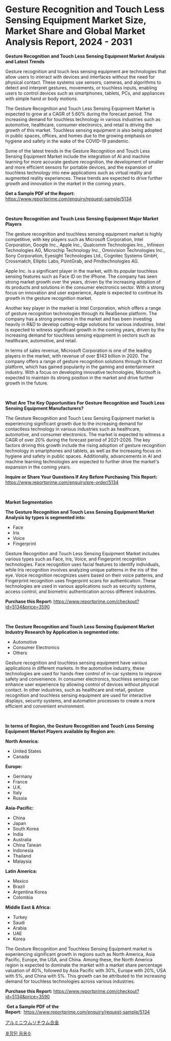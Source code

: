 <p><h1>Gesture Recognition and Touch Less Sensing Equipment Market Size, Market Share and Global Market Analysis Report, 2024 - 2031</h1></p><p><strong>Gesture Recognition and Touch Less Sensing Equipment Market Analysis and Latest Trends</strong></p>
<p><p>Gesture recognition and touch less sensing equipment are technologies that allow users to interact with devices and interfaces without the need for physical contact. These systems use sensors, cameras, and algorithms to detect and interpret gestures, movements, or touchless inputs, enabling users to control devices such as smartphones, tablets, PCs, and appliances with simple hand or body motions.</p><p>The Gesture Recognition and Touch Less Sensing Equipment Market is expected to grow at a CAGR of 5.60% during the forecast period. The increasing demand for touchless technology in various industries such as automotive, healthcare, consumer electronics, and retail is driving the growth of this market. Touchless sensing equipment is also being adopted in public spaces, offices, and homes due to the growing emphasis on hygiene and safety in the wake of the COVID-19 pandemic.</p><p>Some of the latest trends in the Gesture Recognition and Touch Less Sensing Equipment Market include the integration of AI and machine learning for more accurate gesture recognition, the development of smaller and more efficient sensors for portable devices, and the expansion of touchless technology into new applications such as virtual reality and augmented reality experiences. These trends are expected to drive further growth and innovation in the market in the coming years.</p></p>
<p><strong>Get a Sample PDF of the Report:&nbsp;</strong> <a href="https://www.reportprime.com/enquiry/request-sample/5134">https://www.reportprime.com/enquiry/request-sample/5134</a></p>
<p>&nbsp;</p>
<p><strong>Gesture Recognition and Touch Less Sensing Equipment Major Market Players</strong></p>
<p><p>The gesture recognition and touchless sensing equipment market is highly competitive, with key players such as Microsoft Corporation, Intel Corporation, Google Inc., Apple Inc., Qualcomm Technologies Inc., Infineon Technologies AG, Microchip Technology Inc., Omnivision Technologies Inc., Sony Corporation, Eyesight Technologies Ltd., Cognitec Systems GmbH, Crossmatch, Elliptic Labs, PointGrab, and Pmdtechnologies AG.</p><p>Apple Inc. is a significant player in the market, with its popular touchless sensing features such as Face ID on the iPhone. The company has seen strong market growth over the years, driven by the increasing adoption of its products and solutions in the consumer electronics sector. With a strong focus on innovation and user experience, Apple is expected to continue its growth in the gesture recognition market.</p><p>Another key player in the market is Intel Corporation, which offers a range of gesture recognition technologies through its RealSense platform. The company has a strong presence in the market and has been investing heavily in R&D to develop cutting-edge solutions for various industries. Intel is expected to witness significant growth in the coming years, driven by the increasing demand for touchless sensing equipment in sectors such as healthcare, automotive, and retail.</p><p>In terms of sales revenue, Microsoft Corporation is one of the leading players in the market, with revenue of over $143 billion in 2020. The company offers a range of gesture recognition solutions through its Kinect platform, which has gained popularity in the gaming and entertainment industry. With a focus on developing innovative technologies, Microsoft is expected to maintain its strong position in the market and drive further growth in the future.</p></p>
<p>&nbsp;</p>
<p><strong>What Are The Key Opportunities For Gesture Recognition and Touch Less Sensing Equipment Manufacturers?</strong></p>
<p><p>The Gesture Recognition and Touch Less Sensing Equipment market is experiencing significant growth due to the increasing demand for contactless technology in various industries such as healthcare, automotive, and consumer electronics. The market is expected to witness a CAGR of over 20% during the forecast period of 2021-2026. The key factors driving this growth include the rising adoption of gesture recognition technology in smartphones and tablets, as well as the increasing focus on hygiene and safety in public spaces. Additionally, advancements in AI and machine learning technologies are expected to further drive the market's expansion in the coming years.</p></p>
<p><strong>Inquire or Share Your Questions If Any Before Purchasing This Report:</strong> <a href="https://www.reportprime.com/enquiry/pre-order/5134">https://www.reportprime.com/enquiry/pre-order/5134</a></p>
<p>&nbsp;</p>
<p><strong>Market Segmentation</strong></p>
<p><strong>The Gesture Recognition and Touch Less Sensing Equipment Market Analysis by types is segmented into:</strong></p>
<p><ul><li>Face</li><li>Iris</li><li>Voice</li><li>Fingerprint</li></ul></p>
<p><p>Gesture Recognition and Touch Less Sensing Equipment Market includes various types such as Face, Iris, Voice, and Fingerprint recognition technologies. Face recognition uses facial features to identify individuals, while Iris recognition involves analyzing unique patterns in the iris of the eye. Voice recognition recognizes users based on their voice patterns, and Fingerprint recognition uses fingerprint scans for authentication. These technologies are used in various applications such as security systems, access control, and biometric authentication across different industries.</p></p>
<p><strong>Purchase this Report:&nbsp;</strong><a href="https://www.reportprime.com/checkout?id=5134&price=3590">https://www.reportprime.com/checkout?id=5134&price=3590</a></p>
<p>&nbsp;</p>
<p><strong>The Gesture Recognition and Touch Less Sensing Equipment Market Industry Research by Application is segmented into:</strong></p>
<p><ul><li>Automotive</li><li>Consumer Electronics</li><li>Others</li></ul></p>
<p><p>Gesture recognition and touchless sensing equipment have various applications in different markets. In the automotive industry, these technologies are used for hands-free control of in-car systems to improve safety and convenience. In consumer electronics, touchless sensing can enhance user experience by allowing control of devices without physical contact. In other industries, such as healthcare and retail, gesture recognition and touchless sensing equipment are used for interactive displays, security systems, and automation processes to create a more efficient and convenient environment.</p></p>
<p>&nbsp;</p>
<p><strong>In terms of Region, the Gesture Recognition and Touch Less Sensing Equipment Market Players available by Region are:</strong></p>
<p>
    <p> <strong> North America: </strong>
        <ul>
            <li>United States</li>
            <li>Canada</li>
        </ul>
        </p> 
    <p> <strong> Europe: </strong>
        <ul>
            <li>Germany</li>
            <li>France</li>
            <li>U.K.</li>
            <li>Italy</li>
            <li>Russia</li>
        </ul>
        </p> 
    <p> <strong> Asia-Pacific: </strong>
        <ul>
            <li>China</li>
            <li>Japan</li>
            <li>South Korea</li>
            <li>India</li>
            <li>Australia</li>
            <li>China Taiwan</li>
            <li>Indonesia</li>
            <li>Thailand</li>
            <li>Malaysia</li>
        </ul>
        </p> 
    <p> <strong> Latin America: </strong>
        <ul>
            <li>Mexico</li>
            <li>Brazil</li>
            <li>Argentina Korea</li>
            <li>Colombia</li>
        </ul>
        </p> 
    <p> <strong> Middle East & Africa: </strong>
        <ul>
            <li>Turkey</li>
            <li>Saudi</li>
            <li>Arabia</li>
            <li>UAE</li>
            <li>Korea</li>
        </ul>
    </p>
    </p>
<p><p>The Gesture Recognition and Touchless Sensing Equipment market is experiencing significant growth in regions such as North America, Asia Pacific, Europe, the USA, and China. Among these, the North America region is expected to dominate the market with a market share percentage valuation of 40%, followed by Asia Pacific with 30%, Europe with 20%, USA with 5%, and China with 5%. This growth can be attributed to the increasing demand for touchless technologies across various industries.</p></p>
<p><strong>Purchase this Report: </strong><a href="https://www.reportprime.com/checkout?id=5134&price=3590">https://www.reportprime.com/checkout?id=5134&price=3590</a></p>
<p>&nbsp;<strong>Get a Sample PDF of the Report:&nbsp;&nbsp;</strong><a href="https://www.reportprime.com/enquiry/request-sample/5134">https://www.reportprime.com/enquiry/request-sample/5134</a></p>
<p><strong></strong></p>
<p><p><a href="https://github.com/mohamedbakry57/Market-Research-Report-List-3/blob/main/628973015610.md">アルミニウムリチウム合金</a></p><p><a href="https://github.com/laholand/Market-Research-Report-List-3/blob/main/546562314335.md">포장된 음용수</a></p></p>